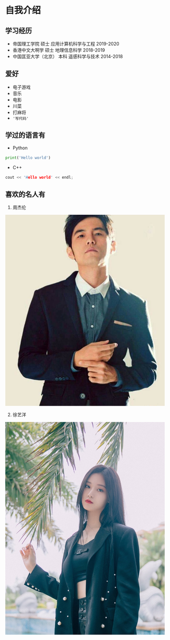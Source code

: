 # 自我介绍

## 学习经历

* 帝国理工学院 硕士 应用计算机科学与工程 2019-2020
* 香港中文大啊学 硕士 地理信息科学 2018-2019
* 中国匡亚大学（北京） 本科 遥感科学与技术 2014-2018

## 爱好

* 电子游戏
* 音乐
* 电影
* 川菜
* 打麻将
* `'写代码'`

## 学过的语言有
* Python
```python
print('Hello world')
```
* C++
```cpp
cout << 'Hello world' << endl;
```

## 喜欢的名人有
1. 周杰伦

![jay](jay.jpeg)

2. 徐艺洋

![yang](yang.jpeg)

